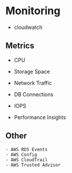# Monitoring

- cloudwatch

## Metrics

- CPU
- Storage Space
- Network Traffic
- DB Connections
- IOPS

- Performance Insights

## Other
    - AWS RDS Events
    - AWS Config
    - AWS CloudTrail 
    - AWS Trusted Advisor